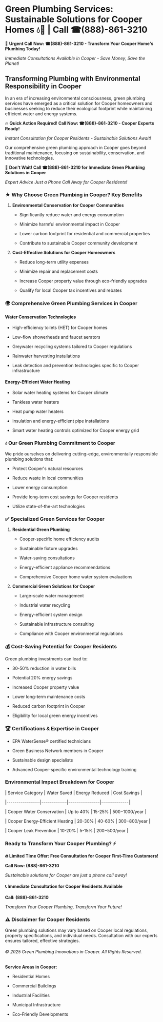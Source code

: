 # Green Plumbing Services: Sustainable Solutions for Cooper Homes 💧🌿 | Call ☎(888)-861-3210

🚨 **Urgent Call Now: ☎(888)-861-3210 - Transform Your Cooper Home's Plumbing Today!**
*Immediate Consultations Available in Cooper - Save Money, Save the Planet!*

## Transforming Plumbing with Environmental Responsibility in Cooper

In an era of increasing environmental consciousness, green plumbing services have emerged as a critical solution for Cooper homeowners and businesses seeking to reduce their ecological footprint while maintaining efficient water and energy systems. 

🔥 **Quick Action Required! Call Now: ☎(888)-861-3210 - Cooper Experts Ready!**
*Instant Consultation for Cooper Residents - Sustainable Solutions Await!*

Our comprehensive green plumbing approach in Cooper goes beyond traditional maintenance, focusing on sustainability, conservation, and innovative technologies.

🚨 **Don't Wait! Call ☎(888)-861-3210 for Immediate Green Plumbing Solutions in Cooper**
*Expert Advice Just a Phone Call Away for Cooper Residents!*

### ★ Why Choose Green Plumbing in Cooper? Key Benefits

1. **Environmental Conservation for Cooper Communities** 
   - Significantly reduce water and energy consumption
   - Minimize harmful environmental impact in Cooper
   - Lower carbon footprint for residential and commercial properties
   - Contribute to sustainable Cooper community development

2. **Cost-Effective Solutions for Cooper Homeowners** 
   - Reduce long-term utility expenses
   - Minimize repair and replacement costs
   - Increase Cooper property value through eco-friendly upgrades
   - Qualify for local Cooper tax incentives and rebates

### 🌍 Comprehensive Green Plumbing Services in Cooper

#### Water Conservation Technologies
- High-efficiency toilets (HET) for Cooper homes
- Low-flow showerheads and faucet aerators
- Greywater recycling systems tailored to Cooper regulations
- Rainwater harvesting installations
- Leak detection and prevention technologies specific to Cooper infrastructure

#### Energy-Efficient Water Heating
- Solar water heating systems for Cooper climate
- Tankless water heaters
- Heat pump water heaters
- Insulation and energy-efficient pipe installations
- Smart water heating controls optimized for Cooper energy grid

### 💧 Our Green Plumbing Commitment to Cooper

We pride ourselves on delivering cutting-edge, environmentally responsible plumbing solutions that:
- Protect Cooper's natural resources
- Reduce waste in local communities
- Lower energy consumption
- Provide long-term cost savings for Cooper residents
- Utilize state-of-the-art technologies

### ✅ Specialized Green Services for Cooper

1. **Residential Green Plumbing**
   - Cooper-specific home efficiency audits
   - Sustainable fixture upgrades
   - Water-saving consultations
   - Energy-efficient appliance recommendations
   - Comprehensive Cooper home water system evaluations

2. **Commercial Green Solutions for Cooper**
   - Large-scale water management
   - Industrial water recycling
   - Energy-efficient system design
   - Sustainable infrastructure consulting
   - Compliance with Cooper environmental regulations

### 💰 Cost-Saving Potential for Cooper Residents

Green plumbing investments can lead to:
- 30-50% reduction in water bills
- Potential 20% energy savings
- Increased Cooper property value
- Lower long-term maintenance costs
- Reduced carbon footprint in Cooper
- Eligibility for local green energy incentives

### 🏆 Certifications & Expertise in Cooper

- EPA WaterSense® certified technicians
- Green Business Network members in Cooper
- Sustainable design specialists
- Advanced Cooper-specific environmental technology training

### Environmental Impact Breakdown for Cooper

| Service Category | Water Saved | Energy Reduced | Cost Savings |
|-----------------|-------------|----------------|--------------|
| Cooper Water Conservation | Up to 40% | 15-25% | $500-$1000/year |
| Cooper Energy-Efficient Heating | 20-30% | 40-60% | $300-$800/year |
| Cooper Leak Prevention | 10-20% | 5-15% | $200-$500/year |

### Ready to Transform Your Cooper Plumbing? ⚡

**🔥 Limited Time Offer: Free Consultation for Cooper First-Time Customers!**

**Call Now: (888)-861-3210**
*Sustainable solutions for Cooper are just a phone call away!*

#### 📞 Immediate Consultation for Cooper Residents Available

**Call: (888)-861-3210**
*Transform Your Cooper Plumbing, Transform Your Future!*

### ⚠️ Disclaimer for Cooper Residents

Green plumbing solutions may vary based on Cooper local regulations, property specifications, and individual needs. Consultation with our experts ensures tailored, effective strategies.

###### © 2025 Green Plumbing Innovations in Cooper. All Rights Reserved.

**Service Areas in Cooper:** 
- Residential Homes
- Commercial Buildings
- Industrial Facilities
- Municipal Infrastructure
- Eco-Friendly Developments
